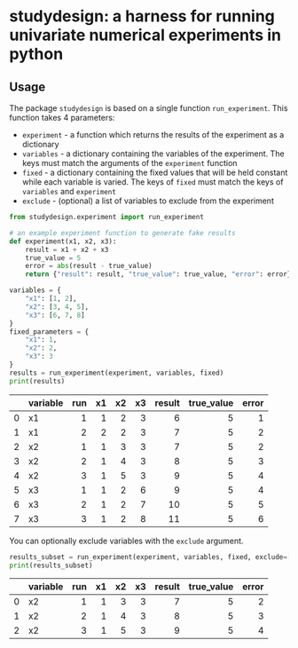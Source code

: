# studydesign: a harness for running univariate numerical experiments in python

## Usage

The package `studydesign` is based on a single function `run_experiment`. This function takes 4 parameters:

- `experiment` - a function which returns the results of the experiment as a dictionary
- `variables` - a dictionary containing the variables of the experiment. The keys must match the arguments of the `experiment` function
- `fixed` - a dictionary containing the fixed values that will be held constant while each variable is varied. The keys of `fixed` must match the keys of `variables` and `experiment`
- `exclude` - (optional) a list of variables to exclude from the experiment

```python
from studydesign.experiment import run_experiment

# an example experiment function to generate fake results
def experiment(x1, x2, x3):
    result = x1 + x2 + x3
    true_value = 5
    error = abs(result - true_value)
    return {"result": result, "true_value": true_value, "error": error}

variables = {
    "x1": [1, 2],
    "x2": [3, 4, 5],
    "x3": [6, 7, 8]
}
fixed_parameters = {
    "x1": 1,
    "x2": 2,
    "x3": 3
}
results = run_experiment(experiment, variables, fixed)
print(results)
```
|      | variable |  run |   x1 |   x2 |   x3 | result | true_value | error |
| ---: | :------- | ---: | ---: | ---: | ---: | -----: | ---------: | ----: |
|    0 | x1       |    1 |    1 |    2 |    3 |      6 |          5 |     1 |
|    1 | x1       |    2 |    2 |    2 |    3 |      7 |          5 |     2 |
|    2 | x2       |    1 |    1 |    3 |    3 |      7 |          5 |     2 |
|    3 | x2       |    2 |    1 |    4 |    3 |      8 |          5 |     3 |
|    4 | x2       |    3 |    1 |    5 |    3 |      9 |          5 |     4 |
|    5 | x3       |    1 |    1 |    2 |    6 |      9 |          5 |     4 |
|    6 | x3       |    2 |    1 |    2 |    7 |     10 |          5 |     5 |
|    7 | x3       |    3 |    1 |    2 |    8 |     11 |          5 |     6 |


You can optionally exclude variables with the `exclude` argument.

```python
results_subset = run_experiment(experiment, variables, fixed, exclude=["x1", "x3"])
print(results_subset)
```
|      | variable |  run |   x1 |   x2 |   x3 | result | true_value | error |
| ---: | :------- | ---: | ---: | ---: | ---: | -----: | ---------: | ----: |
|    0 | x2       |    1 |    1 |    3 |    3 |      7 |          5 |     2 |
|    1 | x2       |    2 |    1 |    4 |    3 |      8 |          5 |     3 |
|    2 | x2       |    3 |    1 |    5 |    3 |      9 |          5 |     4 |